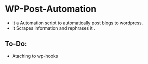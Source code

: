 # WP-Post-Automation
- It  a Automation script to automatically post blogs to wordpress.
- It Scrapes information and rephrases it .

## To-Do:
- Ataching to wp-hooks
  
